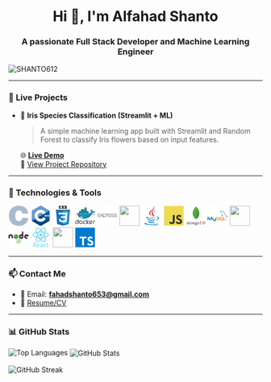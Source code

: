 <h1 align="center">Hi 👋, I'm Alfahad Shanto</h1>
<h3 align="center">A passionate Full Stack Developer and Machine Learning Engineer</h3>

<p align="left"> 
  <img src="https://komarev.com/ghpvc/?username=SHANTO612&label=Profile%20views&color=0e75b6&style=flat" alt="SHANTO612" /> 
</p>

---

### 🔗 Live Projects

- 🧠 **Iris Species Classification (Streamlit + ML)**
  > A simple machine learning app built with Streamlit and Random Forest to classify Iris flowers based on input features.
  
  🌐 **[Live Demo](https://shanto-iris-classification.streamlit.app)**  
  📁 [View Project Repository](https://github.com/SHANTO612/Irish_Classification)

---

### 🚀 Technologies & Tools

<p align="left"> 
  <a href="https://www.cprogramming.com/" target="_blank"><img src="https://raw.githubusercontent.com/devicons/devicon/master/icons/c/c-original.svg" width="40" height="40"/></a>
  <a href="https://www.w3schools.com/cpp/" target="_blank"><img src="https://raw.githubusercontent.com/devicons/devicon/master/icons/cplusplus/cplusplus-original.svg" width="40" height="40"/></a>
  <a href="https://www.w3schools.com/css/" target="_blank"><img src="https://raw.githubusercontent.com/devicons/devicon/master/icons/css3/css3-original-wordmark.svg" width="40" height="40"/></a>
  <a href="https://www.docker.com/" target="_blank"><img src="https://raw.githubusercontent.com/devicons/devicon/master/icons/docker/docker-original-wordmark.svg" width="40" height="40"/></a>
  <a href="https://expressjs.com" target="_blank"><img src="https://raw.githubusercontent.com/devicons/devicon/master/icons/express/express-original-wordmark.svg" width="40" height="40"/></a>
  <a href="https://firebase.google.com/" target="_blank"><img src="https://www.vectorlogo.zone/logos/firebase/firebase-icon.svg" width="40" height="40"/></a>
  <a href="https://www.java.com" target="_blank"><img src="https://raw.githubusercontent.com/devicons/devicon/master/icons/java/java-original.svg" width="40" height="40"/></a>
  <a href="https://developer.mozilla.org/en-US/docs/Web/JavaScript" target="_blank"><img src="https://raw.githubusercontent.com/devicons/devicon/master/icons/javascript/javascript-original.svg" width="40" height="40"/></a>
  <a href="https://www.mongodb.com/" target="_blank"><img src="https://raw.githubusercontent.com/devicons/devicon/master/icons/mongodb/mongodb-original-wordmark.svg" width="40" height="40"/></a>
  <a href="https://www.mysql.com/" target="_blank"><img src="https://raw.githubusercontent.com/devicons/devicon/master/icons/mysql/mysql-original-wordmark.svg" width="40" height="40"/></a>
  <a href="https://nextjs.org/" target="_blank"><img src="https://cdn.worldvectorlogo.com/logos/nextjs-2.svg" width="40" height="40"/></a>
  <a href="https://nodejs.org" target="_blank"><img src="https://raw.githubusercontent.com/devicons/devicon/master/icons/nodejs/nodejs-original-wordmark.svg" width="40" height="40"/></a>
  <a href="https://reactjs.org/" target="_blank"><img src="https://raw.githubusercontent.com/devicons/devicon/master/icons/react/react-original-wordmark.svg" width="40" height="40"/></a>
  <a href="https://tailwindcss.com/" target="_blank"><img src="https://www.vectorlogo.zone/logos/tailwindcss/tailwindcss-icon.svg" width="40" height="40"/></a>
  <a href="https://www.typescriptlang.org/" target="_blank"><img src="https://raw.githubusercontent.com/devicons/devicon/master/icons/typescript/typescript-original.svg" width="40" height="40"/></a>
</p>

---

### 📫 Contact Me

- 📧 Email: **fahadshanto653@gmail.com**
- 💼 [Resume/CV](https://drive.google.com/file/d/1ekeqTt39dXD41xIEIAlAiw9OklAfMubc/view?usp=sharing)

---

### 📊 GitHub Stats

<p>
  <img align="left" src="https://github-readme-stats.vercel.app/api/top-langs?username=SHANTO612&show_icons=true&locale=en&layout=compact" alt="Top Languages" />
</p>

<p>&nbsp;<img align="center" src="https://github-readme-stats.vercel.app/api?username=SHANTO612&show_icons=true&locale=en" alt="GitHub Stats" /></p>

<p><img align="center" src="https://github-readme-streak-stats.herokuapp.com/?user=SHANTO612" alt="GitHub Streak" /></p>
